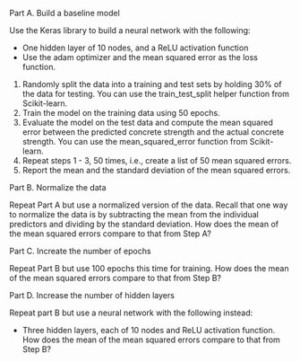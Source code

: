 Part A. Build a baseline model

Use the Keras library to build a neural network with the following:
- One hidden layer of 10 nodes, and a ReLU activation function
- Use the adam optimizer and the mean squared error  as the loss function.

1. Randomly split the data into a training and test sets by holding 30% of the data for testing. You can use the 
train_test_split helper function from Scikit-learn.
2. Train the model on the training data using 50 epochs.
3. Evaluate the model on the test data and compute the mean squared error between the predicted concrete strength and the actual concrete strength. You can use the mean_squared_error function from Scikit-learn.
4. Repeat steps 1 - 3, 50 times, i.e., create a list of 50 mean squared errors.
5. Report the mean and the standard deviation of the mean squared errors.

Part B. Normalize the data 

Repeat Part A but use a normalized version of the data. Recall that one way to normalize the data is by subtracting the mean from the individual predictors and dividing by the standard deviation.
How does the mean of the mean squared errors compare to that from Step A?

Part C. Increate the number of epochs 

Repeat Part B but use 100 epochs this time for training.
How does the mean of the mean squared errors compare to that from Step B?

Part D. Increase the number of hidden layers

Repeat part B but use a neural network with the following instead:
- Three hidden layers, each of 10 nodes and ReLU activation function.
How does the mean of the mean squared errors compare to that from Step B?
